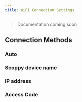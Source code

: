 ```yaml
---
title: WiFi Connection Settings
---
```


> Documentation coming soon

## Connection Methods

### Auto

### Scoppy device name

### IP address

### Access Code
